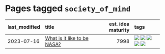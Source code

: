 # Pages tagged `society_of_mind`

|last_modified|title|est. idea maturity|tags
|:---|:---|---:|:---|
|2023-07-16|[What is it like to be NASA?](../what_is_it_like_to_be_nasa.md)|7998|[![](https://img.shields.io/badge/tag-disunity_of_identity-ad342b)](../tags/disunity_of_identity.md) [![](https://img.shields.io/badge/tag-organization_as_entity-a3a5e9)](../tags/organization_as_entity.md) [![](https://img.shields.io/badge/tag-philosophy-3c7f53)](../tags/philosophy.md) [![](https://img.shields.io/badge/tag-society_of_mind-a682e)](../tags/society_of_mind.md) [![](https://img.shields.io/badge/tag-theory_of_mind-1661bc)](../tags/theory_of_mind.md)|